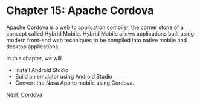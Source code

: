 # Chapter 15: Apache Cordova

Apache Cordova is a web to application compiler, the corner stone of a concept called Hybrid Mobile. Hybrid Mobile allows applications built using modern front-end web techniques to be compiled into native mobile and desktop applications.

In this chapter, we will

* Install Android Studio
* Build an emulator using Android Studio
* Convert the Nasa App to mobile using Cordova.

[Next: Cordova](01-Cordova.md)
